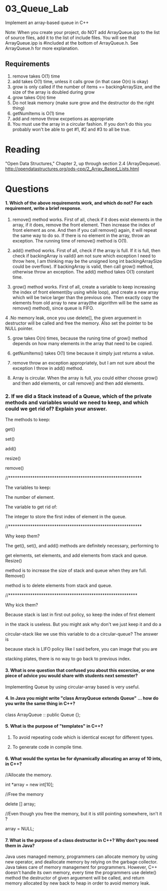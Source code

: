 03_Queue_Lab
============

Implement an array-based queue in C++

Note: When you create your project, do NOT add ArrayQueue.ipp to the list of source files, add it to the list of include files. You will see that ArrayQueue.ipp is #included at the bottom of ArrayQueue.h. See ArrayQueue.h for more explanation.

Requirements
------------

1. remove takes O(1) time
2. add takes O(1) time, unless it calls grow (in that case O(n) is okay)
3. grow is only called if the number of items == backingArraySize, and the size of the array is doubled during grow
4. grow takes O(n) time
5. Do not leak memory (make sure grow and the destructor do the right thing)
6. getNumItems is O(1) time
7. add and remove throw excpetions as appropriate
8. You must use the array in a circular fashion. If you don't do this you probably won't be able to get #1, #2 and #3 to all be true.

Reading
=======
"Open Data Structures," Chapter 2, up through section 2.4 (ArrayDequeue). http://opendatastructures.org/ods-cpp/2_Array_Based_Lists.html

Questions
=========

#### 1. Which of the above requirements work, and which do not? For each requirement, write a brief response.

1. remove() method works. First of all, check if it does exist elements in the
array, if it does, remove the front element. Then increase the index of front 
element as one. And then if you call remove() again, it will repeat the same 
way to do so. If there is no element in the array, throw an exception. The running time of remove() method is O(1).

2. add() method works. First of all, check if the array is full. If it is full, then check if backingArray is vaild(I am not sure which exception I need to 
throw here, I am thinking may be the unsigned long int backingArraySize could
be overflow). If backingArray is valid, then call grow() method, otherwise 
throw an exception. The add() method takes O(1) constant time.

3. grow() method works. First of all, create a variable to keep increasing
the index of front element(by using while loop), and create a new array which will be twice larger than the previous one. Then exactly copy the elements from old array to new array(the algorithm will be the same as remove() method), since queue is FIFO.

4 .No memory leak, once you use delete[], the given arguement in destructor will be called and free the memory. Also set the pointer to be NULL pointer. 

5. grow takes O(n) times, because the runing time of grow() method depends on
how many elements in the array that need to be copied.

6. getNumItems() takes O(1) time because it simply just returns a value.

7. remove throw an exception appropriately, but I am not sure about the 
exception I throw in add() method.

8. Array is circular. When the array is full, you could either choose grow()
and then add elements, or call remove() and then add elements.


### 2. If we did a Stack instead of a Queue, which of the private methods and variables would we need to keep, and which could we get rid of? Explain your answer.

The methods to keep:

get()

set()

add()

resize()

remove()

//*************************************************************


The variables to keep:

The number of element.


The variable to get rid of:

The integer to store the first index of element in the queue.


//*************************************************************


Why keep them?

The get(), set(), and add() methods are definitely necessary, performing to

get elements, set elements, and add elements from stack and queue. Resize()

method is to increase the size of stack and queue when they are full. Remove()

method is to delete elements from stack and queue.


//***********************************************************


Why kick them?

Because stack is last in first out policy, so keep the index of first element

in the stack is useless. But you might ask why don't we just keep it and do a

circular-stack like we use this variable to do a circular-queue? The answer is 

because stack is LIFO policy like I said before, you can image that you are

stacking plates, there is no way to go back to previous index.








#### 3. What is one question that confused you about this excercise, or one piece of advice you would share with students next semester?


Implementing Queue by using circular-array based is very useful.



#### 4. In Java you might write "class ArrayQueue extends Queue" ... how do you write the same thing in C++?

class ArrayQueue :: public Queue {};


#### 5. What is the purpose of "templates" in C++?

1. To avoid repeating code which is identical except for different types.

2. To generate code in compile time.



#### 6. What would the syntax be for dynamically allocating an array of 10 ints, in C++?
 
 //Allocate the memory.

 int *array = new int[10];
 
 //Free the memory

 delete [] array;

 //Even though you free the memory, but it is still pointing somewhere, isn't it
 ?

 array = NULL;


#### 7. What is the purpose of a class destructor in C++? Why don't you need them in Java?

Java uses managed memory, programmers can allocate memory by using new operator,
and deallocate memory by relying on the garbage collector. Java takes care of
memory management for programmers. However, C++ doesn't handle its own memory, 
every time the programmers use delete() method the destructor of given 
arguement will be called, and return memory allocated by new back to heap in
order to avoid memory leak.







